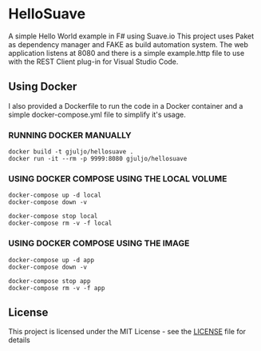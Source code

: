 # HelloSuave
A simple Hello World example in F# using Suave.io
This project uses Paket as dependency manager and FAKE as build automation system.
The web application listens at 8080 and there is a simple example.http file to use with the
REST Client plug-in for Visual Studio Code.

## Using Docker
I also provided a Dockerfile to run the code in a Docker container and a simple docker-compose.yml
file to simplify it's usage.

### RUNNING DOCKER MANUALLY
```
docker build -t gjuljo/hellosuave .
docker run -it --rm -p 9999:8080 gjuljo/hellosuave
```

### USING DOCKER COMPOSE USING THE LOCAL VOLUME 
```
docker-compose up -d local
docker-compose down -v
```
```
docker-compose stop local
docker-compose rm -v -f local
```

### USING DOCKER COMPOSE USING THE IMAGE
```
docker-compose up -d app
docker-compose down -v
```
```
docker-compose stop app
docker-compose rm -v -f app
```

## License
This project is licensed under the MIT License - see the [LICENSE](LICENSE) file for details

